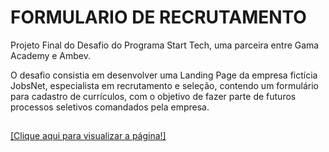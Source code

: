 # FORMULARIO DE RECRUTAMENTO
Projeto Final do Desafio do Programa Start Tech, uma parceira entre Gama Academy e Ambev.

O desafio consistia em desenvolver uma Landing Page da empresa fictícia JobsNet, especialista em recrutamento e seleção, contendo um formulário para cadastro de currículos, com o objetivo de fazer parte de futuros processos seletivos comandados pela empresa.


## <h3 align="center">
<a href="https://jobsnet-vitoria.netlify.app/">[Clique aqui para visualizar a página!]</a>
</h3>
